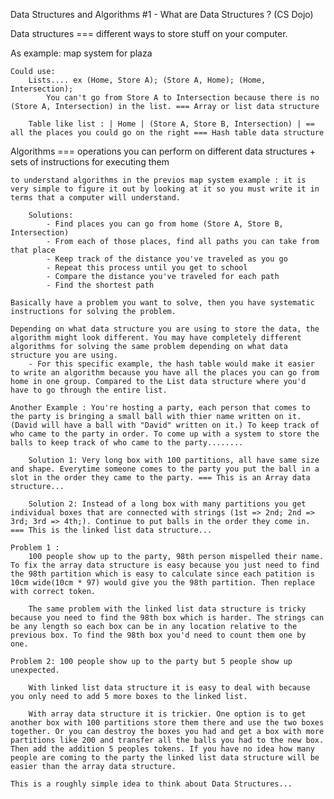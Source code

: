 Data Structures and Algorithms #1 - What are Data Structures ? (CS Dojo)

Data structures === different ways to store stuff on your computer.

As example: map system for plaza

    Could use:
        Lists.... ex (Home, Store A); (Store A, Home); (Home, Intersection);
            You can't go from Store A to Intersection because there is no (Store A, Intersection) in the list. === Array or list data structure

        Table like list : | Home | (Store A, Store B, Intersection) | == all the places you could go on the right === Hash table data structure

Algorithms === operations you can perform on different data structures + sets of instructions for executing them

    to understand algorithms in the previos map system example : it is very simple to figure it out by looking at it so you must write it in terms that a computer will understand.

        Solutions:
            - Find places you can go from home (Store A, Store B, Intersection)
            - From each of those places, find all paths you can take from that place
            - Keep track of the distance you've traveled as you go
            - Repeat this process until you get to school
            - Compare the distance you've traveled for each path
            - Find the shortest path

    Basically have a problem you want to solve, then you have systematic instructions for solving the problem.

    Depending on what data structure you are using to store the data, the algorithm might look different. You may have completely different algorithms for solving the same problem depending on what data structure you are using.
        - For this specific example, the hash table would make it easier to write an algorithm because you have all the places you can go from home in one group. Compared to the List data structure where you'd have to go through the entire list.

    Another Example : You're hosting a party, each person that comes to the party is bringing a small ball with thier name written on it. (David will have a ball with "David" written on it.) To keep track of who came to the party in order. To come up with a system to store the balls to keep track of who came to the party........

        Solution 1: Very long box with 100 partitions, all have same size and shape. Everytime someone comes to the party you put the ball in a slot in the order they came to the party. === This is an Array data structure...

        Solution 2: Instead of a long box with many partitions you get individual boxes that are connected with strings (1st => 2nd; 2nd => 3rd; 3rd => 4th;). Continue to put balls in the order they come in. === This is the linked list data structure...

    Problem 1 :
        100 people show up to the party, 98th person mispelled their name. To fix the array data structure is easy because you just need to find the 98th partition which is easy to calculate since each patition is 10cm wide(10cm * 97) would give you the 98th partition. Then replace with correct token.

        The same problem with the linked list data structure is tricky because you need to find the 98th box which is harder. The strings can be any length so each box can be in any location relative to the previous box. To find the 98th box you'd need to count them one by one.

    Problem 2: 100 people show up to the party but 5 people show up unexpected.

        With linked list data structure it is easy to deal with because you only need to add 5 more boxes to the linked list.

        With array data structure it is trickier. One option is to get another box with 100 partitions store them there and use the two boxes together. Or you can destroy the boxes you had and get a box with more partitions like 200 and transfer all the balls you had to the new box. Then add the addition 5 peoples tokens. If you have no idea how many people are coming to the party the linked list data structure will be easier than the array data structure.

    This is a roughly simple idea to think about Data Structures...
